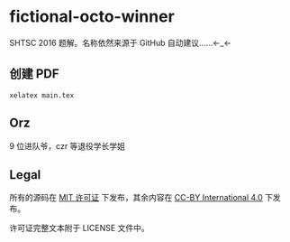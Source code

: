# fictional-octo-winner

SHTSC 2016 题解。名称依然来源于 GitHub 自动建议……←_←

## 创建 PDF

`xelatex main.tex`

## Orz

9 位进队爷，czr 等退役学长学姐

## Legal

所有的源码在 [MIT 许可证](https://opensource.org/licenses/MIT) 下发布，其余内容在 [CC-BY International 4.0](https://creativecommons.org/licenses/by/4.0/) 下发布。

许可证完整文本附于 LICENSE 文件中。
